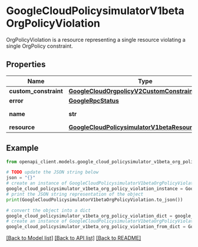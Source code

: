 # GoogleCloudPolicysimulatorV1betaOrgPolicyViolation

OrgPolicyViolation is a resource representing a single resource violating a single OrgPolicy constraint.

## Properties

Name | Type | Description | Notes
------------ | ------------- | ------------- | -------------
**custom_constraint** | [**GoogleCloudOrgpolicyV2CustomConstraint**](GoogleCloudOrgpolicyV2CustomConstraint.md) |  | [optional] 
**error** | [**GoogleRpcStatus**](GoogleRpcStatus.md) |  | [optional] 
**name** | **str** | The name of the &#x60;OrgPolicyViolation&#x60;. Example: organizations/my-example-org/locations/global/orgPolicyViolationsPreviews/506a5f7f/orgPolicyViolations/38ce&#x60; | [optional] 
**resource** | [**GoogleCloudPolicysimulatorV1betaResourceContext**](GoogleCloudPolicysimulatorV1betaResourceContext.md) |  | [optional] 

## Example

```python
from openapi_client.models.google_cloud_policysimulator_v1beta_org_policy_violation import GoogleCloudPolicysimulatorV1betaOrgPolicyViolation

# TODO update the JSON string below
json = "{}"
# create an instance of GoogleCloudPolicysimulatorV1betaOrgPolicyViolation from a JSON string
google_cloud_policysimulator_v1beta_org_policy_violation_instance = GoogleCloudPolicysimulatorV1betaOrgPolicyViolation.from_json(json)
# print the JSON string representation of the object
print(GoogleCloudPolicysimulatorV1betaOrgPolicyViolation.to_json())

# convert the object into a dict
google_cloud_policysimulator_v1beta_org_policy_violation_dict = google_cloud_policysimulator_v1beta_org_policy_violation_instance.to_dict()
# create an instance of GoogleCloudPolicysimulatorV1betaOrgPolicyViolation from a dict
google_cloud_policysimulator_v1beta_org_policy_violation_from_dict = GoogleCloudPolicysimulatorV1betaOrgPolicyViolation.from_dict(google_cloud_policysimulator_v1beta_org_policy_violation_dict)
```
[[Back to Model list]](../README.md#documentation-for-models) [[Back to API list]](../README.md#documentation-for-api-endpoints) [[Back to README]](../README.md)


